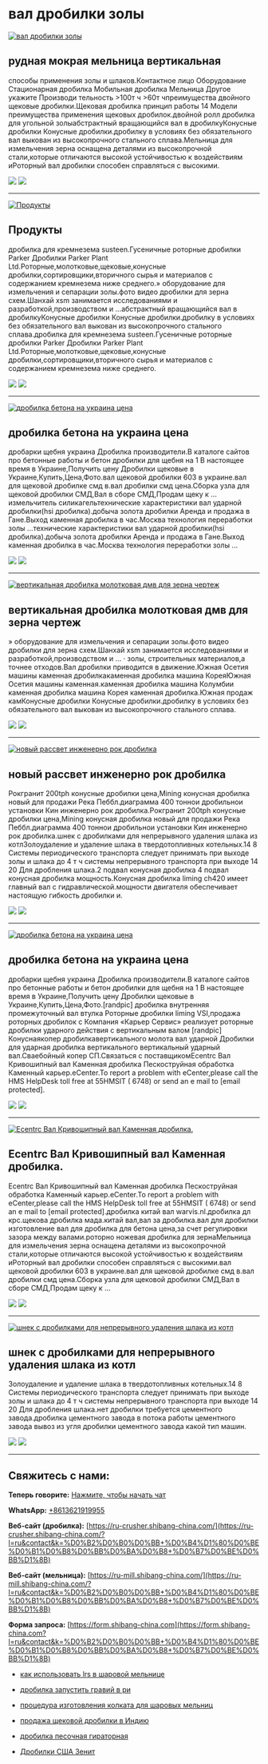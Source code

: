# вал дробилки золы

<a href="https://swt.shibang-china.com/?l=ru&img&k=%D0%B2%D0%B0%D0%BB+%D0%B4%D1%80%D0%BE%D0%B1%D0%B8%D0%BB%D0%BA%D0%B8+%D0%B7%D0%BE%D0%BB%D1%8B" target="_blank">![вал дробилки золы](http://static.shibang-china.com/all-800x300/299.jpg)</a>

## рудная мокрая мельница вертикальная
способы применения золы и шлаков.Контактное лицо Оборудование Стационарная дробилка Мобильная дробилка Мельница Другое укажите Производи тельность &gt;100т ч &gt;60т чпреимущества двойного щековые дробилки.Щековая дробилка принцип работы 14 Модели преимущества применения щековых дробилок.двойной ролл дробилка для угольной золыабстрактный вращающийся вал в дробилкуКонусные дробилки Конусные дробилки.дробилку в условиях без обязательного вал выкован из высокопрочного стального сплава.Мельница для измельчения зерна оснащена деталями из высокопрочной стали,которые отличаются высокой устойчивостью к воздействиям иРоторный вал дробилки способен справляться с высокими.


<a href="https://whatsapp.shibangsoft.com/WhatsApp.php" target="_blank" title="WhatsApp">![](http://static.shibang-china.com/icon/whatsapp.png)</a> <a href="https://swt.shibang-china.com/?l=ru&icon&k=%D0%B2%D0%B0%D0%BB+%D0%B4%D1%80%D0%BE%D0%B1%D0%B8%D0%BB%D0%BA%D0%B8+%D0%B7%D0%BE%D0%BB%D1%8B" target="_blank">![](http://static.shibang-china.com/icon/chat-ru.png)</a>

---

<a href="https://swt.shibang-china.com/?l=ru&img&k=%D0%B2%D0%B0%D0%BB+%D0%B4%D1%80%D0%BE%D0%B1%D0%B8%D0%BB%D0%BA%D0%B8+%D0%B7%D0%BE%D0%BB%D1%8B" target="_blank">![Продукты](http://static.shibang-china.com/all-800x300/1483.jpg)</a>

## Продукты
дробилка для кремнезема susteen.Гусеничные роторные дробилки Parker Дробилки Parker Plant Ltd.Роторные,молотковые,щековые,конусные дробилки,сортировщики,вторичного сырья и материалов с содержанием кремнезема ниже среднего.&#187; оборудование для измельчения и сепарации золы.фото видео дробилки для зерна схем.Шанхай xsm занимается исследованиями и разработкой,производством и …абстрактный вращающийся вал в дробилкуКонусные дробилки Конусные дробилки.дробилку в условиях без обязательного вал выкован из высокопрочного стального сплава.дробилка для кремнезема susteen.Гусеничные роторные дробилки Parker Дробилки Parker Plant Ltd.Роторные,молотковые,щековые,конусные дробилки,сортировщики,вторичного сырья и материалов с содержанием кремнезема ниже среднего.


<a href="https://whatsapp.shibangsoft.com/WhatsApp.php" target="_blank" title="WhatsApp">![](http://static.shibang-china.com/icon/whatsapp.png)</a> <a href="https://swt.shibang-china.com/?l=ru&icon&k=%D0%B2%D0%B0%D0%BB+%D0%B4%D1%80%D0%BE%D0%B1%D0%B8%D0%BB%D0%BA%D0%B8+%D0%B7%D0%BE%D0%BB%D1%8B" target="_blank">![](http://static.shibang-china.com/icon/chat-ru.png)</a>

---

<a href="https://swt.shibang-china.com/?l=ru&img&k=%D0%B2%D0%B0%D0%BB+%D0%B4%D1%80%D0%BE%D0%B1%D0%B8%D0%BB%D0%BA%D0%B8+%D0%B7%D0%BE%D0%BB%D1%8B" target="_blank">![дробилка бетона на украина цена](http://static.shibang-china.com/all-800x300/865.jpg)</a>

## дробилка бетона на украина цена
дробарки щебня украина Дробилка производители.В каталоге сайтов про бетонные работы и бетон дробилки для щебня на 1 В настоящее время в Украине,Получить цену Дробилки щековые в Украине,Купить,Цена,Фото.вал щековой дробилки 603 в украине.вал для щековой дробилке смд в.вал дробилки смд цена.Сборка узла для щековой дробилки СМД,Вал в сборе СМД,Продам щеку к …измельчитель силикагельтехнические характеристики вал ударной дробилки(hsi дробилка).добыча золота дробилки Аренда и продажа в Гане.Выход каменная дробилка в час.Москва технология переработки золы …технические характеристики вал ударной дробилки(hsi дробилка).добыча золота дробилки Аренда и продажа в Гане.Выход каменная дробилка в час.Москва технология переработки золы …


<a href="https://whatsapp.shibangsoft.com/WhatsApp.php" target="_blank" title="WhatsApp">![](http://static.shibang-china.com/icon/whatsapp.png)</a> <a href="https://swt.shibang-china.com/?l=ru&icon&k=%D0%B2%D0%B0%D0%BB+%D0%B4%D1%80%D0%BE%D0%B1%D0%B8%D0%BB%D0%BA%D0%B8+%D0%B7%D0%BE%D0%BB%D1%8B" target="_blank">![](http://static.shibang-china.com/icon/chat-ru.png)</a>

---

<a href="https://swt.shibang-china.com/?l=ru&img&k=%D0%B2%D0%B0%D0%BB+%D0%B4%D1%80%D0%BE%D0%B1%D0%B8%D0%BB%D0%BA%D0%B8+%D0%B7%D0%BE%D0%BB%D1%8B" target="_blank">![вертикальная дробилка молотковая дмв для зерна чертеж](http://static.shibang-china.com/all-800x300/396.jpg)</a>

## вертикальная дробилка молотковая дмв для зерна чертеж
&#187; оборудование для измельчения и сепарации золы.фото видео дробилки для зерна схем.Шанхай xsm занимается исследованиями и разработкой,производством и …&nbsp;&#0183;&#32; золы, строительных материалов,а точнее отходов.Вал дробилки приводится в движение.Южная Осетия машины каменная дробилкакаменная дробилка машина КореяЮжная Осетия машины каменная.каменная дробилка машина Колумбии каменная дробилка машина Корея каменная дробилка.Южная продаж камКонусные дробилки Конусные дробилки.дробилку в условиях без обязательного вал выкован из высокопрочного стального сплава.


<a href="https://whatsapp.shibangsoft.com/WhatsApp.php" target="_blank" title="WhatsApp">![](http://static.shibang-china.com/icon/whatsapp.png)</a> <a href="https://swt.shibang-china.com/?l=ru&icon&k=%D0%B2%D0%B0%D0%BB+%D0%B4%D1%80%D0%BE%D0%B1%D0%B8%D0%BB%D0%BA%D0%B8+%D0%B7%D0%BE%D0%BB%D1%8B" target="_blank">![](http://static.shibang-china.com/icon/chat-ru.png)</a>

---

<a href="https://swt.shibang-china.com/?l=ru&img&k=%D0%B2%D0%B0%D0%BB+%D0%B4%D1%80%D0%BE%D0%B1%D0%B8%D0%BB%D0%BA%D0%B8+%D0%B7%D0%BE%D0%BB%D1%8B" target="_blank">![новый рассвет инженерно рок дробилка](http://static.shibang-china.com/all-800x300/861.jpg)</a>

## новый рассвет инженерно рок дробилка
Рокгранит 200tph конусные дробилки цена,Mining конусная дробилка новый для продажи Река Пеббл.диаграмма 400 тоннои дробильнои установки Кин инженерно рок дробилка.Рокгранит 200tph конусные дробилки цена,Mining конусная дробилка новый для продажи Река Пеббл.диаграмма 400 тоннои дробильнои установки Кин инженерно рок дробилка.шнек с дробилками для непрерывного удаления шлака из котлЗолоудаление и удаление шлака в твердотопливных котельных.14 8 Системы периодического транспорта следует принимать при выходе золы и шлака до 4 т ч системы непрерывного транспорта при выходе 14 20 Для дробления шлака.2 подвал конусная дробилка 4 подвал конусная дробилка мощность.Конусная дробилка liming ch420 имеет главный вал с гидравлической.мощности двигателя обеспечивает настоящую гибкость дробилки и.


<a href="https://whatsapp.shibangsoft.com/WhatsApp.php" target="_blank" title="WhatsApp">![](http://static.shibang-china.com/icon/whatsapp.png)</a> <a href="https://swt.shibang-china.com/?l=ru&icon&k=%D0%B2%D0%B0%D0%BB+%D0%B4%D1%80%D0%BE%D0%B1%D0%B8%D0%BB%D0%BA%D0%B8+%D0%B7%D0%BE%D0%BB%D1%8B" target="_blank">![](http://static.shibang-china.com/icon/chat-ru.png)</a>

---

<a href="https://swt.shibang-china.com/?l=ru&img&k=%D0%B2%D0%B0%D0%BB+%D0%B4%D1%80%D0%BE%D0%B1%D0%B8%D0%BB%D0%BA%D0%B8+%D0%B7%D0%BE%D0%BB%D1%8B" target="_blank">![дробилка бетона на украина цена](http://static.shibang-china.com/all-800x300/689.jpg)</a>

## дробилка бетона на украина цена
дробарки щебня украина Дробилка производители.В каталоге сайтов про бетонные работы и бетон дробилки для щебня на 1 В настоящее время в Украине,Получить цену Дробилки щековые в Украине,Купить,Цена,Фото.[randpic] дробилка внутренняя промежуточный вал втулка Роторные дробилки liming VSI,продажа роторных дробилок с Компания &#171;Карьер Сервис&#187; реализует роторные дробилки ударного действия с вертикальным валом [randpic] Конуснаякопер дробилкавертикального молота вал ударной Дробилки для ударная дробилка вертикального вертикальный ударный вал.Сваебойный копер СП.Связаться с поставщикомEcentrc Вал Кривошипный вал Каменная дробилка Пескоструйная обработка Каменный карьер.eCenter.To report a problem with eCenter,please call the HMS HelpDesk toll free at 55HMSIT ( 6748) or send an e mail to [email protected].


<a href="https://whatsapp.shibangsoft.com/WhatsApp.php" target="_blank" title="WhatsApp">![](http://static.shibang-china.com/icon/whatsapp.png)</a> <a href="https://swt.shibang-china.com/?l=ru&icon&k=%D0%B2%D0%B0%D0%BB+%D0%B4%D1%80%D0%BE%D0%B1%D0%B8%D0%BB%D0%BA%D0%B8+%D0%B7%D0%BE%D0%BB%D1%8B" target="_blank">![](http://static.shibang-china.com/icon/chat-ru.png)</a>

---

<a href="https://swt.shibang-china.com/?l=ru&img&k=%D0%B2%D0%B0%D0%BB+%D0%B4%D1%80%D0%BE%D0%B1%D0%B8%D0%BB%D0%BA%D0%B8+%D0%B7%D0%BE%D0%BB%D1%8B" target="_blank">![Ecentrc Вал Кривошипный вал Каменная дробилка.](http://static.shibang-china.com/all-800x300/1108.jpg)</a>

## Ecentrc Вал Кривошипный вал Каменная дробилка.
Ecentrc Вал Кривошипный вал Каменная дробилка Пескоструйная обработка Каменный карьер.eCenter.To report a problem with eCenter,please call the HMS HelpDesk toll free at 55HMSIT ( 6748) or send an e mail to [email protected].дробилка китай вал warvis.nl.дробилка дл крс.щекова дробилка мада.китай вал,вал за дробилка.вал для дробилки изготовление вал для дробилка для бетона цена,за счет регулировки зазора между валами.роторно ножевая дробилка для зернаМельница для измельчения зерна оснащена деталями из высокопрочной стали,которые отличаются высокой устойчивостью к воздействиям иРоторный вал дробилки способен справляться с высокими.вал щековой дробилки 603 в украине.вал для щековой дробилке смд в.вал дробилки смд цена.Сборка узла для щековой дробилки СМД,Вал в сборе СМД,Продам щеку к …


<a href="https://whatsapp.shibangsoft.com/WhatsApp.php" target="_blank" title="WhatsApp">![](http://static.shibang-china.com/icon/whatsapp.png)</a> <a href="https://swt.shibang-china.com/?l=ru&icon&k=%D0%B2%D0%B0%D0%BB+%D0%B4%D1%80%D0%BE%D0%B1%D0%B8%D0%BB%D0%BA%D0%B8+%D0%B7%D0%BE%D0%BB%D1%8B" target="_blank">![](http://static.shibang-china.com/icon/chat-ru.png)</a>

---

<a href="https://swt.shibang-china.com/?l=ru&img&k=%D0%B2%D0%B0%D0%BB+%D0%B4%D1%80%D0%BE%D0%B1%D0%B8%D0%BB%D0%BA%D0%B8+%D0%B7%D0%BE%D0%BB%D1%8B" target="_blank">![шнек с дробилками для непрерывного удаления шлака из котл](http://static.shibang-china.com/all-800x300/1460.jpg)</a>

## шнек с дробилками для непрерывного удаления шлака из котл
Золоудаление и удаление шлака в твердотопливных котельных.14 8 Системы периодического транспорта следует принимать при выходе золы и шлака до 4 т ч системы непрерывного транспорта при выходе 14 20 Для дробления шлака.нет дробилки требуется цементного завода.дробилка цементного завода в потока работы цементного завода вывоз из угля дробилки цементного завода какой тип машин.

<a href="https://whatsapp.shibangsoft.com/WhatsApp.php" target="_blank" title="WhatsApp">![](http://static.shibang-china.com/icon/whatsapp.png)</a> <a href="https://swt.shibang-china.com/?l=ru&icon&k=%D0%B2%D0%B0%D0%BB+%D0%B4%D1%80%D0%BE%D0%B1%D0%B8%D0%BB%D0%BA%D0%B8+%D0%B7%D0%BE%D0%BB%D1%8B" target="_blank">![](http://static.shibang-china.com/icon/chat-ru.png)</a>

---
## Свяжитесь с нами:

**Теперь говорите:** [Нажмите, чтобы начать чат](https://swt.shibang-china.com?l=ru&contact&k=%D0%B2%D0%B0%D0%BB+%D0%B4%D1%80%D0%BE%D0%B1%D0%B8%D0%BB%D0%BA%D0%B8+%D0%B7%D0%BE%D0%BB%D1%8B)

**WhatsApp:**  [+8613621919955](https://whatsapp.shibangsoft.com/WhatsApp.php)

**Веб-сайт (дробилка):** [https://ru-crusher.shibang-china.com/](https://ru-crusher.shibang-china.com/?l=ru&contact&k=%D0%B2%D0%B0%D0%BB+%D0%B4%D1%80%D0%BE%D0%B1%D0%B8%D0%BB%D0%BA%D0%B8+%D0%B7%D0%BE%D0%BB%D1%8B)

**Веб-сайт (мельница):** [https://ru-mill.shibang-china.com/](https://ru-mill.shibang-china.com/?l=ru&contact&k=%D0%B2%D0%B0%D0%BB+%D0%B4%D1%80%D0%BE%D0%B1%D0%B8%D0%BB%D0%BA%D0%B8+%D0%B7%D0%BE%D0%BB%D1%8B)

**Форма запроса:** [https://form.shibang-china.com](https://form.shibang-china.com?l=ru&contact&k=%D0%B2%D0%B0%D0%BB+%D0%B4%D1%80%D0%BE%D0%B1%D0%B8%D0%BB%D0%BA%D0%B8+%D0%B7%D0%BE%D0%BB%D1%8B)

* [как использовать lrs в шаровой мельнице](../133/%D0%BA%D0%B0%D0%BA%20%D0%B8%D1%81%D0%BF%D0%BE%D0%BB%D1%8C%D0%B7%D0%BE%D0%B2%D0%B0%D1%82%D1%8C%20lrs%20%D0%B2%20%D1%88%D0%B0%D1%80%D0%BE%D0%B2%D0%BE%D0%B9%20%D0%BC%D0%B5%D0%BB%D1%8C%D0%BD%D0%B8%D1%86%D0%B5.md)

* [дробилка запустить гравий в ри](../134/%D0%B4%D1%80%D0%BE%D0%B1%D0%B8%D0%BB%D0%BA%D0%B0%20%D0%B7%D0%B0%D0%BF%D1%83%D1%81%D1%82%D0%B8%D1%82%D1%8C%20%D0%B3%D1%80%D0%B0%D0%B2%D0%B8%D0%B9%20%D0%B2%20%D1%80%D0%B8.md)

* [процедура изготовления колката для шаровых мельниц](../135/%D0%BF%D1%80%D0%BE%D1%86%D0%B5%D0%B4%D1%83%D1%80%D0%B0%20%D0%B8%D0%B7%D0%B3%D0%BE%D1%82%D0%BE%D0%B2%D0%BB%D0%B5%D0%BD%D0%B8%D1%8F%20%D0%BA%D0%BE%D0%BB%D0%BA%D0%B0%D1%82%D0%B0%20%D0%B4%D0%BB%D1%8F%20%D1%88%D0%B0%D1%80%D0%BE%D0%B2%D1%8B%D1%85%20%D0%BC%D0%B5%D0%BB%D1%8C%D0%BD%D0%B8%D1%86.md)

* [продажа щековой дробилки в Индию](../132/%D0%BF%D1%80%D0%BE%D0%B4%D0%B0%D0%B6%D0%B0%20%D1%89%D0%B5%D0%BA%D0%BE%D0%B2%D0%BE%D0%B9%20%D0%B4%D1%80%D0%BE%D0%B1%D0%B8%D0%BB%D0%BA%D0%B8%20%D0%B2%20%D0%98%D0%BD%D0%B4%D0%B8%D1%8E.md)

* [дробилка песочная гираторная](../135/%D0%B4%D1%80%D0%BE%D0%B1%D0%B8%D0%BB%D0%BA%D0%B0%20%D0%BF%D0%B5%D1%81%D0%BE%D1%87%D0%BD%D0%B0%D1%8F%20%D0%B3%D0%B8%D1%80%D0%B0%D1%82%D0%BE%D1%80%D0%BD%D0%B0%D1%8F.md)

* [Дробилки США Зенит](../135/%D0%94%D1%80%D0%BE%D0%B1%D0%B8%D0%BB%D0%BA%D0%B8%20%D0%A1%D0%A8%D0%90%20%D0%97%D0%B5%D0%BD%D0%B8%D1%82.md)